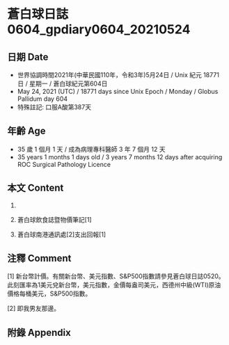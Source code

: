 [_metadata_:encoding]: - "utf-8"
[_metadata_:language]: - "zh-Hant-TW"
[_metadata_:fileformat]: - "markdown"
[_metadata_:MIME_type]: - "text/plain"
[_metadata_:markdown_version]: - "commonmark version 0.29"
[_metadata_:markdown_spec]: - "https://spec.commonmark.org/0.29/"

# 蒼白球日誌0604_gpdiary0604_20210524 #

## 日期 Date ##

* 世界協調時間2021年(中華民國110年，令和3年)5月24日 / Unix 紀元 18771 日 / 星期一 / 蒼白球紀元第604日
* May 24, 2021 (UTC) / 18771 days since Unix Epoch / Monday / Globus Pallidum day 604
* 特殊註記: 口服A酸第387天

## 年齡 Age ##

* 35 歲 1 個月 1 天 / 成為病理專科醫師 3 年 7 個月 12 天
* 35 years 1 months 1 days old / 3 years 7 months 12 days after acquiring ROC Surgical Pathology Licence

## 本文 Content ##

1. 

    
2. 蒼白球飲食誌暨物價筆記[1]

    
3. 蒼白球南港通訊處[2]支出回報[1]

    

## 注釋 Comment ##

[1] 新台幣計價。有關新台幣、美元指數、S&P500指數請參見蒼白球日誌0520。此刻匯率為1美元兌新台幣，美元指數，金價每盎司美元，西德州中級(WTI)原油價格每桶美元，S&P500指數。


[2] 即我男友那邊。



## 附錄 Appendix ##

